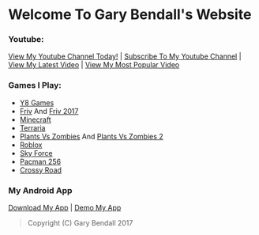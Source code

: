 # Welcome To Gary Bendall's Website

### Youtube:
[View My Youtube Channel Today!](https://www.youtube.com/channel/UC5u0v-xwyFK6d6KoBe8o0Bw) | [Subscribe To My Youtube Channel](https://www.youtube.com/channel/UC5u0v-xwyFK6d6KoBe8o0Bw?sub_confirmation=1) | [View My Latest Video](https://goo.gl/UWhtbK) | [View My Most Popular Video](https://goo.gl/aVpnjo)

### Games I Play:
- [Y8 Games](https://www.y8.com)
- [Friv](http://www.friv.com/) And [Friv 2017](http://www.friv-2017.com)
- [Minecraft](https://minecraft.net)
- [Terraria](https://terraria.org)
- [Plants Vs Zombies](https://play.google.com/store/apps/details?id=com.ea.game.pvzfree_row) And [Plants Vs Zombies 2](https://play.google.com/store/apps/details?id=com.ea.game.pvz2_row)
- [Roblox](https://www.roblox.com)
- [Sky Force](https://play.google.com/store/apps/details?id=pl.idreams.skyforcehd)
- [Pacman 256](https://play.google.com/store/apps/details?id=eu.bandainamcoent.pacman256)
 - [Crossy Road](https://play.google.com/store/apps/details?id=com.yodo1.crossyroad)
 
 ### My Android App
 [Download My App]() | [Demo My App]()
 
 > Copyright (C) Gary Bendall 2017
